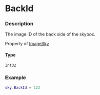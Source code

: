 # BackId
### Description
The image ID of the back side of the skybox.

Property of [ImageSky](/classes/ImageSky/)

#### Type
`Int32`

### Example
```lua
sky.BackId = 123
```
